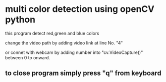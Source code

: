 # multi color detection using openCV python 
<p> this program detect red,green and blue colors </p>
<p> change the video path by adding video link at line No. "4" </p>
or connet with webcam by adding number into "cv.VideoCapture()" between 0 to onward.
<h2> to close program simply press "q" from keyboard </h2>
